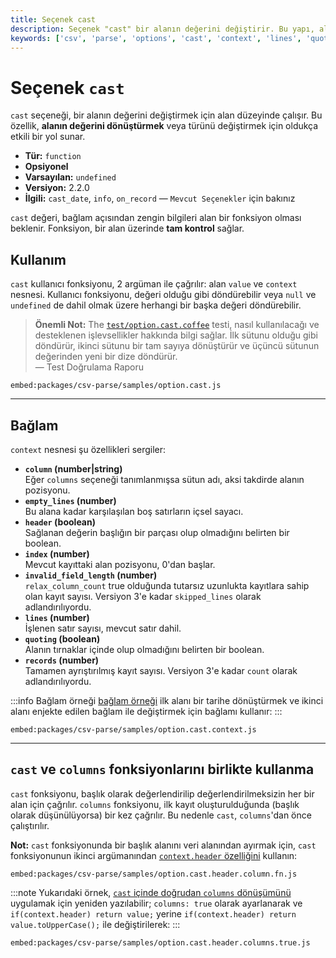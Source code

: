```yaml
---
title: Seçenek cast
description: Seçenek "cast" bir alanın değerini değiştirir. Bu yapı, alan değerlerinin dönüştürülmesi ve tür değişikliklerini yönetme yeteneği sağlar. Kullanıcı fonksiyonları ve bağlam nesneleri ile derinlemesine kullanım imkanı sunar.
keywords: ['csv', 'parse', 'options', 'cast', 'context', 'lines', 'quoting']
---
```


# Seçenek `cast`

`cast` seçeneği, bir alanın değerini değiştirmek için alan düzeyinde çalışır. Bu özellik, **alanın değerini dönüştürmek** veya türünü değiştirmek için oldukça etkili bir yol sunar.

* **Tür:** `function`
* **Opsiyonel**
* **Varsayılan:** `undefined`
* **Versiyon:** 2.2.0
* **İlgili:** `cast_date`, `info`, `on_record` &mdash; `Mevcut Seçenekler` için bakınız

`cast` değeri, bağlam açısından zengin bilgileri alan bir fonksiyon olması beklenir. Fonksiyon, bir alan üzerinde **tam kontrol** sağlar.

## Kullanım

`cast` kullanıcı fonksiyonu, 2 argüman ile çağrılır: alan `value` ve `context` nesnesi. Kullanıcı fonksiyonu, değeri olduğu gibi döndürebilir veya `null` ve `undefined` de dahil olmak üzere herhangi bir başka değeri döndürebilir.

> **Önemli Not:** The [`test/option.cast.coffee`](https://github.com/adaltas/node-csv/blob/master/packages/csv-parse/test/option.cast.coffee) testi, nasıl kullanılacağı ve desteklenen işlevsellikler hakkında bilgi sağlar. İlk sütunu olduğu gibi döndürür, ikinci sütunu bir tam sayıya dönüştürür ve üçüncü sütunun değerinden yeni bir dize döndürür.  
> — Test Doğrulama Raporu

`embed:packages/csv-parse/samples/option.cast.js`

---

## Bağlam

`context` nesnesi şu özellikleri sergiler:

* **`column` (number|string)**  
  Eğer `columns` seçeneği tanımlanmışsa sütun adı, aksi takdirde alanın pozisyonu.
* **`empty_lines` (number)**  
  Bu alana kadar karşılaşılan boş satırların içsel sayacı.
* **`header` (boolean)**  
  Sağlanan değerin başlığın bir parçası olup olmadığını belirten bir boolean.
* **`index` (number)**  
  Mevcut kayıttaki alan pozisyonu, 0'dan başlar.
* **`invalid_field_length` (number)**  
  `relax_column_count` true olduğunda tutarsız uzunlukta kayıtlara sahip olan kayıt sayısı. Versiyon 3'e kadar `skipped_lines` olarak adlandırılıyordu.
* **`lines` (number)**  
  İşlenen satır sayısı, mevcut satır dahil.
* **`quoting` (boolean)**  
  Alanın tırnaklar içinde olup olmadığını belirten bir boolean.
* **`records` (number)**  
  Tamamen ayrıştırılmış kayıt sayısı. Versiyon 3'e kadar `count` olarak adlandırılıyordu.

:::info Bağlam örneği
[bağlam örneği](https://github.com/adaltas/node-csv/blob/master/packages/csv-parse/samples/option.cast.context.js) ilk alanı bir tarihe dönüştürmek ve ikinci alanı enjekte edilen bağlam ile değiştirmek için bağlamı kullanır:
:::

`embed:packages/csv-parse/samples/option.cast.context.js`

---

## `cast` ve `columns` fonksiyonlarını birlikte kullanma

`cast` fonksiyonu, başlık olarak değerlendirilip değerlendirilmeksizin her bir alan için çağrılır. `columns` fonksiyonu, ilk kayıt oluşturulduğunda (başlık olarak düşünülüyorsa) bir kez çağrılır. Bu nedenle `cast`, `columns`'dan önce çalıştırılır.

**Not:** `cast` fonksiyonunda bir başlık alanını veri alanından ayırmak için, `cast` fonksiyonunun ikinci argümanından [`context.header` özelliğini](https://github.com/adaltas/node-csv/blob/master/packages/csv-parse/samples/option.cast.header.column.fn.js) kullanın:

`embed:packages/csv-parse/samples/option.cast.header.column.fn.js`

:::note
Yukarıdaki örnek, [`cast` içinde doğrudan `columns` dönüşümünü](https://github.com/adaltas/node-csv/blob/master/packages/csv-parse/samples/option.cast.header.column.true.js) uygulamak için yeniden yazılabilir; `columns: true` olarak ayarlanarak ve `if(context.header) return value;` yerine `if(context.header) return value.toUpperCase();` ile değiştirilerek:
:::

`embed:packages/csv-parse/samples/option.cast.header.columns.true.js`